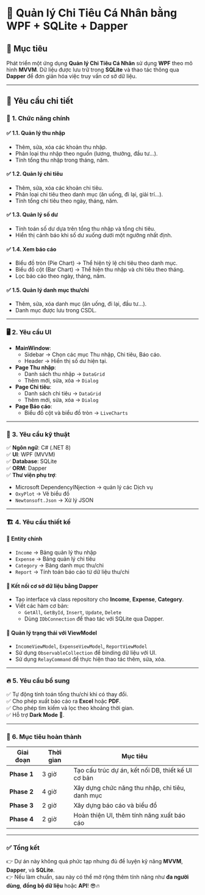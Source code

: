 ﻿# 📝 Quản lý Chi Tiêu Cá Nhân bằng WPF + SQLite + Dapper

## 🎯 Mục tiêu

Phát triển một ứng dụng **Quản lý Chi Tiêu Cá Nhân** sử dụng **WPF** theo mô hình **MVVM**. Dữ liệu được lưu trữ trong **SQLite** và thao tác thông qua **Dapper** để đơn giản hóa việc truy vấn cơ sở dữ liệu.

---

## 🔎 Yêu cầu chi tiết

### 📌 **1. Chức năng chính**

#### ✅ **1.1. Quản lý thu nhập**

- Thêm, sửa, xóa các khoản thu nhập.
- Phân loại thu nhập theo nguồn (lương, thưởng, đầu tư…).
- Tính tổng thu nhập trong tháng, năm.

#### ✅ **1.2. Quản lý chi tiêu**

- Thêm, sửa, xóa các khoản chi tiêu.
- Phân loại chi tiêu theo danh mục (ăn uống, đi lại, giải trí…).
- Tính tổng chi tiêu theo ngày, tháng, năm.

#### ✅ **1.3. Quản lý số dư**

- Tính toán số dư dựa trên tổng thu nhập và tổng chi tiêu.
- Hiển thị cảnh báo khi số dư xuống dưới một ngưỡng nhất định.

#### ✅ **1.4. Xem báo cáo**

- Biểu đồ tròn (Pie Chart) → Thể hiện tỷ lệ chi tiêu theo danh mục.
- Biểu đồ cột (Bar Chart) → Thể hiện thu nhập và chi tiêu theo tháng.
- Lọc báo cáo theo ngày, tháng, năm.

#### ✅ **1.5. Quản lý danh mục thu/chi**

- Thêm, sửa, xóa danh mục (ăn uống, đi lại, đầu tư…).
- Danh mục được lưu trong CSDL.

---

### 🖥️ **2. Yêu cầu UI**

- **MainWindow**:
  - Sidebar → Chọn các mục Thu nhập, Chi tiêu, Báo cáo.
  - Header → Hiển thị số dư hiện tại.
- **Page Thu nhập**:
  - Danh sách thu nhập → `DataGrid`
  - Thêm mới, sửa, xóa → `Dialog`
- **Page Chi tiêu**:
  - Danh sách chi tiêu → `DataGrid`
  - Thêm mới, sửa, xóa → `Dialog`
- **Page Báo cáo**:
  - Biểu đồ cột và biểu đồ tròn → `LiveCharts`

---

### 💾 **3. Yêu cầu kỹ thuật**

✅ **Ngôn ngữ**: C# (.NET 8)\
✅ **UI**: WPF (MVVM)\
✅ **Database**: SQLite\
✅ **ORM**: Dapper\
✅ **Thư viện phụ trợ**:

- Microsoft DependencyINjection → quản lý các Dịch vụ 
- `OxyPlot` → Vẽ biểu đồ
- `Newtonsoft.Json` → Xử lý JSON

---

### 🏗️ **4. Yêu cầu thiết kế**

#### 🔹 **Entity chính**

- `Income` → Bảng quản lý thu nhập
- `Expense` → Bảng quản lý chi tiêu
- `Category` → Bảng danh mục thu/chi
- `Report` → Tính toán báo cáo từ dữ liệu thu/chi

#### 🔹 **Kết nối cơ sở dữ liệu bằng Dapper**

- Tạo interface và class repository cho **Income**, **Expense**, **Category**.
- Viết các hàm cơ bản:
  - `GetAll`, `GetById`, `Insert`, `Update`, `Delete`
  - Dùng `IDbConnection` để thao tác với SQLite qua Dapper.

#### 🔹 **Quản lý trạng thái với ViewModel**

- `IncomeViewModel`, `ExpenseViewModel`, `ReportViewModel`
- Sử dụng `ObservableCollection` để binding dữ liệu với UI.
- Sử dụng `RelayCommand` để thực hiện thao tác thêm, sửa, xóa.

---

### 🔥 **5. Yêu cầu bổ sung**

✅ Tự động tính toán tổng thu/chi khi có thay đổi.\
✅ Cho phép xuất báo cáo ra **Excel** hoặc **PDF**.\
✅ Cho phép tìm kiếm và lọc theo khoảng thời gian.\
✅ Hỗ trợ **Dark Mode** 🌙.

---

### 🚀 **6. Mục tiêu hoàn thành**

| **Giai đoạn** | **Thời gian** | **Mục tiêu**                                       |
| ------------- | ------------- | -------------------------------------------------- |
| **Phase 1**   | 3 giờ         | Tạo cấu trúc dự án, kết nối DB, thiết kế UI cơ bản |
| **Phase 2**   | 4 giờ         | Xây dựng chức năng thu nhập, chi tiêu, danh mục    |
| **Phase 3**   | 2 giờ         | Xây dựng báo cáo và biểu đồ                        |
| **Phase 4**   | 2 giờ         | Hoàn thiện UI, thêm tính năng xuất báo cáo         |

---

### ✅ **Tổng kết**

👉 Dự án này không quá phức tạp nhưng đủ để luyện kỹ năng **MVVM**, **Dapper**, và **SQLite**.\
👉 Nếu làm chuẩn, sau này có thể mở rộng thêm tính năng như **đa người dùng**, **đồng bộ dữ liệu** hoặc **API**! 😎🔥

